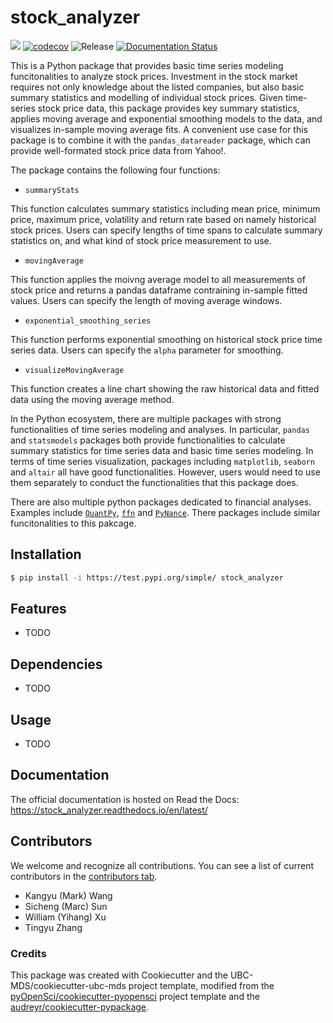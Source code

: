 # stock_analyzer 

![](https://github.com/UBC-MDS/stock_analyzer/workflows/build/badge.svg) [![codecov](https://codecov.io/gh/UBC-MDS/stock_analyzer/branch/main/graph/badge.svg)](https://codecov.io/gh/UBC-MDS/stock_analyzer) ![Release](https://github.com/UBC-MDS/stock_analyzer/workflows/Release/badge.svg) [![Documentation Status](https://readthedocs.org/projects/stock_analyzer/badge/?version=latest)](https://stock_analyzer.readthedocs.io/en/latest/?badge=latest)

This is a Python package that provides basic time series modeling funcitonalities to analyze stock prices. Investment in the stock market requires not only knowledge about the listed companies, but also basic summary statistics and modelling of individual stock prices. Given time-series stock price data, this package provides key summary statistics, applies moving average and exponential smoothing models to the data, and visualizes in-sample moving average fits. A convenient use case for this package is to combine it with the `pandas_datareader` package, which can provide well-formated stock price data from Yahoo!.

The package contains the following four functions:

- `summaryStats`

This function calculates summary statistics including mean price, minimum price, maximum price, volatility and return rate based on namely historical stock prices.
Users can specify lengths of time spans to calculate summary statistics on, and what kind of stock price measurement to use.

- `movingAverage`

This function applies the moivng average model to all measurements of stock price and returns a pandas dataframe contraining in-sample fitted values. Users can specify the length of moving average windows.

- `exponential_smoothing_series`

This function performs exponential smoothing on historical stock price time series data. Users can specify the `alpha` parameter for smoothing.

- `visualizeMovingAverage`

This function creates a line chart showing the raw historical data and fitted data using the moving average method.

In the Python ecosystem, there are multiple packages with strong functionalities of time series modeling and analyses. In particular, `pandas` and `statsmodels` packages both provide functionalities to calculate summary statistics for time series data and basic time series modeling. In terms of time series visualization, packages including `matplotlib`, `seaborn` and `altair` all have good functionalities. However, users would need to use them separately to conduct the functionalities that this package does.

There are also multiple python packages dedicated to financial analyses. Examples include [`QuantPy`](https://github.com/jsmidt/QuantPy), [`ffn`](https://github.com/pmorissette/ffn) and [`PyNance`](http://pynance.net/). There packages include similar funcitonalities to this pakcage.

## Installation

```bash
$ pip install -i https://test.pypi.org/simple/ stock_analyzer
```

## Features

- TODO

## Dependencies

- TODO

## Usage

- TODO

## Documentation

The official documentation is hosted on Read the Docs: https://stock_analyzer.readthedocs.io/en/latest/

## Contributors

We welcome and recognize all contributions. You can see a list of current contributors in the [contributors tab](https://github.com/UBC-MDS/stock_analyzer/graphs/contributors).

- Kangyu (Mark) Wang 
- Sicheng (Marc) Sun
- William (Yihang) Xu 
- Tingyu Zhang

### Credits

This package was created with Cookiecutter and the UBC-MDS/cookiecutter-ubc-mds project template, modified from the [pyOpenSci/cookiecutter-pyopensci](https://github.com/pyOpenSci/cookiecutter-pyopensci) project template and the [audreyr/cookiecutter-pypackage](https://github.com/audreyr/cookiecutter-pypackage).
